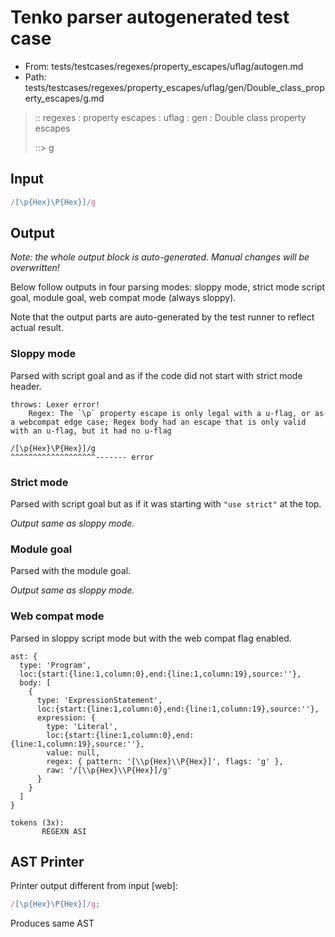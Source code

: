 # Tenko parser autogenerated test case

- From: tests/testcases/regexes/property_escapes/uflag/autogen.md
- Path: tests/testcases/regexes/property_escapes/uflag/gen/Double_class_property_escapes/g.md

> :: regexes : property escapes : uflag : gen : Double class property escapes
>
> ::> g

## Input


`````js
/[\p{Hex}\P{Hex}]/g
`````

## Output

_Note: the whole output block is auto-generated. Manual changes will be overwritten!_

Below follow outputs in four parsing modes: sloppy mode, strict mode script goal, module goal, web compat mode (always sloppy).

Note that the output parts are auto-generated by the test runner to reflect actual result.

### Sloppy mode

Parsed with script goal and as if the code did not start with strict mode header.

`````
throws: Lexer error!
    Regex: The `\p` property escape is only legal with a u-flag, or as a webcompat edge case; Regex body had an escape that is only valid with an u-flag, but it had no u-flag

/[\p{Hex}\P{Hex}]/g
^^^^^^^^^^^^^^^^^^^------- error
`````

### Strict mode

Parsed with script goal but as if it was starting with `"use strict"` at the top.

_Output same as sloppy mode._

### Module goal

Parsed with the module goal.

_Output same as sloppy mode._

### Web compat mode

Parsed in sloppy script mode but with the web compat flag enabled.

`````
ast: {
  type: 'Program',
  loc:{start:{line:1,column:0},end:{line:1,column:19},source:''},
  body: [
    {
      type: 'ExpressionStatement',
      loc:{start:{line:1,column:0},end:{line:1,column:19},source:''},
      expression: {
        type: 'Literal',
        loc:{start:{line:1,column:0},end:{line:1,column:19},source:''},
        value: null,
        regex: { pattern: '[\\p{Hex}\\P{Hex}]', flags: 'g' },
        raw: '/[\\p{Hex}\\P{Hex}]/g'
      }
    }
  ]
}

tokens (3x):
       REGEXN ASI
`````


## AST Printer

Printer output different from input [web]:

````js
/[\p{Hex}\P{Hex}]/g;
````

Produces same AST
